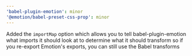 ```yaml
---
'babel-plugin-emotion': minor
'@emotion/babel-preset-css-prop': minor
---
```


Added the `importMap` option which allows you to tell babel-plugin-emotion what imports it should look at to determine what it should transform so if you re-export Emotion's exports, you can still use the Babel transforms
